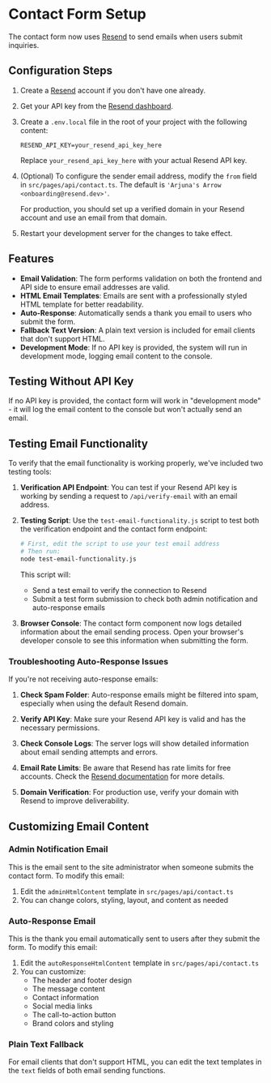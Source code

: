 # Contact Form Setup

The contact form now uses [Resend](https://resend.com) to send emails when users submit inquiries.

## Configuration Steps

1. Create a [Resend](https://resend.com) account if you don't have one already.

2. Get your API key from the [Resend dashboard](https://resend.com/api-keys).

3. Create a `.env.local` file in the root of your project with the following content:
   ```
   RESEND_API_KEY=your_resend_api_key_here
   ```
   Replace `your_resend_api_key_here` with your actual Resend API key.

4. (Optional) To configure the sender email address, modify the `from` field in `src/pages/api/contact.ts`. 
   The default is `'Arjuna's Arrow <onboarding@resend.dev>'`. 
   
   For production, you should set up a verified domain in your Resend account and use an email from that domain.

5. Restart your development server for the changes to take effect.

## Features

- **Email Validation**: The form performs validation on both the frontend and API side to ensure email addresses are valid.
- **HTML Email Templates**: Emails are sent with a professionally styled HTML template for better readability.
- **Auto-Response**: Automatically sends a thank you email to users who submit the form.
- **Fallback Text Version**: A plain text version is included for email clients that don't support HTML.
- **Development Mode**: If no API key is provided, the system will run in development mode, logging email content to the console.

## Testing Without API Key

If no API key is provided, the contact form will work in "development mode" - it will log the email content to the console but won't actually send an email.

## Testing Email Functionality

To verify that the email functionality is working properly, we've included two testing tools:

1. **Verification API Endpoint**: You can test if your Resend API key is working by sending a request to `/api/verify-email` with an email address.

2. **Testing Script**: Use the `test-email-functionality.js` script to test both the verification endpoint and the contact form endpoint:
   
   ```bash
   # First, edit the script to use your test email address
   # Then run:
   node test-email-functionality.js
   ```

   This script will:
   - Send a test email to verify the connection to Resend
   - Submit a test form submission to check both admin notification and auto-response emails

3. **Browser Console**: The contact form component now logs detailed information about the email sending process. Open your browser's developer console to see this information when submitting the form.

### Troubleshooting Auto-Response Issues

If you're not receiving auto-response emails:

1. **Check Spam Folder**: Auto-response emails might be filtered into spam, especially when using the default Resend domain.

2. **Verify API Key**: Make sure your Resend API key is valid and has the necessary permissions.

3. **Check Console Logs**: The server logs will show detailed information about email sending attempts and errors.

4. **Email Rate Limits**: Be aware that Resend has rate limits for free accounts. Check the [Resend documentation](https://resend.com/docs/api-reference/rate-limits) for more details.

5. **Domain Verification**: For production use, verify your domain with Resend to improve deliverability.

## Customizing Email Content

### Admin Notification Email

This is the email sent to the site administrator when someone submits the contact form. To modify this email:

1. Edit the `adminHtmlContent` template in `src/pages/api/contact.ts`
2. You can change colors, styling, layout, and content as needed

### Auto-Response Email

This is the thank you email automatically sent to users after they submit the form. To modify this email:

1. Edit the `autoResponseHtmlContent` template in `src/pages/api/contact.ts` 
2. You can customize:
   - The header and footer design
   - The message content
   - Contact information
   - Social media links
   - The call-to-action button
   - Brand colors and styling

### Plain Text Fallback

For email clients that don't support HTML, you can edit the text templates in the `text` fields of both email sending functions. 